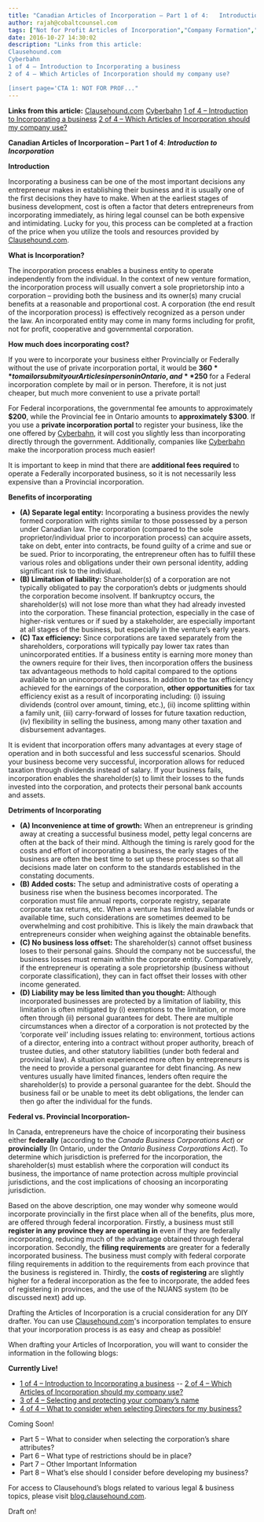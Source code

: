 ```yaml
---
title: "Canadian Articles of Incorporation – Part 1 of 4:   Introduction to Incorporation"
author: rajah@cobaltcounsel.com
tags: ["Not for Profit Articles of Incorporation","Company Formation","Rajah","Articles of Incorporation","Canada (ON)","Canada (General)"]
date: 2016-10-27 14:30:02
description: "Links from this article:
Clausehound.com
Cyberbahn
1 of 4 – Introduction to Incorporating a business
2 of 4 – Which Articles of Incorporation should my company use?

[insert page='CTA 1: NOT FOR PROF..."
---
```


**Links from this article:** [Clausehound.com](http://www.clausehound.com) [Cyberbahn](https://www.trcls.com/CYBERBAHN/COMPONENTS/ACCOUNTS/CREATECREDITCARDPROFILE.ASPX) [1 of 4 – Introduction to Incorporating a business](http://blog.clausehound.com/canadian-articles-of-incorporation-part-1-of-8-introduction-to-incorporation-2) [2 of 4 – Which Articles of Incorporation should my company use?](http://blog.clausehound.com/canadian-articles-of-incorporation-part-2-of-8-which-articles-of-incorporation-should-my-company-use-2)

**Canadian Articles of Incorporation – Part 1 of 4**: ***Introduction to Incorporation***

**Introduction**


Incorporating a business can be one of the most important decisions any entrepreneur makes in establishing their business and it is usually one of the first decisions they have to make. When at the earliest stages of business development, cost is often a factor that deters entrepreneurs from incorporating immediately, as hiring legal counsel can be both expensive and intimidating. Lucky for you, this process can be completed at a fraction of the price when you utilize the tools and resources provided by [Clausehound.com](http://www.clausehound.com).

**What is Incorporation?**

The incorporation process enables a business entity to operate independently from the individual. In the context of new venture formation, the incorporation process will usually convert a sole proprietorship into a corporation – providing both the business and its owner(s) many crucial benefits at a reasonable and proportional cost. A corporation (the end result of the incorporation process) is effectively recognized as a person under the law. An incorporated entity may come in many forms including for profit, not for profit, cooperative and governmental corporation.

**How much does incorporating cost?**

If you were to incorporate your business either Provincially or Federally without the use of private incorporation portal, it would be **$360** to mail or submit your Articles in person in Ontario, and **$250** for a Federal incorporation complete by mail or in person. Therefore, it is not just cheaper, but much more convenient to use a private portal!

For Federal incorporations, the governmental fee amounts to approximately **$200**, while the Provincial fee in Ontario amounts to **approximately $300**. If you use a **private incorporation portal** to register your business, like the one offered by [Cyberbahn](https://www.trcls.com/CYBERBAHN/COMPONENTS/ACCOUNTS/CREATECREDITCARDPROFILE.ASPX), it will cost you slightly less than incorporating directly through the government. Additionally, companies like [Cyberbahn](https://www.trcls.com/CYBERBAHN/COMPONENTS/ACCOUNTS/CREATECREDITCARDPROFILE.ASPX) make the incorporation process much easier!

It is important to keep in mind that there are **additional fees required** to operate a Federally incorporated business, so it is not necessarily less expensive than a Provincial incorporation.

**Benefits of incorporating**

- **(A) Separate legal entity:** Incorporating a business provides the newly formed corporation with rights similar to those possessed by a person under Canadian law. The corporation (compared to the sole proprietor/individual prior to incorporation process) can acquire assets, take on debt, enter into contracts, be found guilty of a crime and sue or be sued. Prior to incorporating, the entrepreneur often has to fulfill these various roles and obligations under their own personal identity, adding significant risk to the individual.
- **(B) Limitation of liability:** Shareholder(s) of a corporation are not typically obligated to pay the corporation’s debts or judgments should the corporation become insolvent. If bankruptcy occurs, the shareholder(s) will not lose more than what they had already invested into the corporation. These financial protection, especially in the case of higher-risk ventures or if sued by a stakeholder, are especially important at all stages of the business, but especially in the venture’s early years.
- **(C) Tax efficiency:** Since corporations are taxed separately from the shareholders, corporations will typically pay lower tax rates than unincorporated entities. If a business entity is earning more money than the owners require for their lives, then incorporation offers the business tax advantageous methods to hold capital compared to the options available to an unincorporated business. In addition to the tax efficiency achieved for the earnings of the corporation, **other opportunities** for tax efficiency exist as a result of incorporating including: (i) issuing dividends (control over amount, timing, etc.), (ii) income splitting within a family unit, (iii) carry-forward of losses for future taxation reduction, (iv) flexibility in selling the business, among many other taxation and disbursement advantages.

It is evident that incorporation offers many advantages at every stage of operation and in both successful and less successful scenarios. Should your business become very successful, incorporation allows for reduced taxation through dividends instead of salary. If your business fails, incorporation enables the shareholder(s) to limit their losses to the funds invested into the corporation, and protects their personal bank accounts and assets.

**Detriments of Incorporating**

- **(A) Inconvenience at time of growth:** When an entrepreneur is grinding away at creating a successful business model, petty legal concerns are often at the back of their mind. Although the timing is rarely good for the costs and effort of incorporating a business, the early stages of the business are often the best time to set up these processes so that all decisions made later on conform to the standards established in the constating documents.
- **(B) Added costs:** The setup and administrative costs of operating a business rise when the business becomes incorporated. The corporation must file annual reports, corporate registry, separate corporate tax returns, etc. When a venture has limited available funds or available time, such considerations are sometimes deemed to be overwhelming and cost prohibitive. This is likely the main drawback that entrepreneurs consider when weighing against the obtainable benefits.
- **(C) No business loss offset:** The shareholder(s) cannot offset business loses to their personal gains.
Should the company not be successful, the business losses must remain within the corporate entity. Comparatively, if the entrepreneur is operating a sole proprietorship (business without corporate classification), they can in fact offset their losses with other income generated.
- **(D) Liability may be less limited than you thought:** Although incorporated businesses are protected by a limitation of liability, this limitation is often mitigated by (i) exemptions to the limitation, or more often through (ii) personal guarantees for debt. There are multiple circumstances when a director of a corporation is not protected by the ‘corporate veil’ including issues relating to: environment, tortious actions of a director, entering into a contract without proper authority, breach of trustee duties, and other statutory liabilities (under both federal and provincial law). A situation experienced more often by entrepreneurs is the need to provide a personal guarantee for debt financing. As new ventures usually have limited finances, lenders often require the shareholder(s) to provide a personal guarantee for the debt. Should the business fail or be unable to meet its debt obligations, the lender can then go after the individual for the funds.

**Federal vs. Provincial Incorporation-**

In Canada, entrepreneurs have the choice of incorporating their business either **federally** (according to the *Canada Business Corporations Act*) or **provincially** (In Ontario, under the *Ontario Business Corporations Act*). To determine which jurisdiction is preferred for the incorporation, the shareholder(s) must establish where the corporation will conduct its business, the importance of name protection across multiple provincial jurisdictions, and the cost implications of choosing an incorporating jurisdiction.

Based on the above description, one may wonder why someone would incorporate provincially in the first place when all of the benefits, plus more, are offered through federal incorporation. Firstly, a business must still **register in any province they are operating in** even if they are federally incorporating, reducing much of the advantage obtained through federal incorporation. Secondly, the **filing requirements** are greater for a federally incorporated business. The business must comply with federal corporate filing requirements in addition to the requirements from each province that the business is registered in. Thirdly, the **costs of registering** are slightly higher for a federal incorporation as the fee to incorporate, the added fees of registering in provinces, and the use of the NUANS system (to be discussed next) add up.

 

Drafting the Articles of Incorporation is a crucial consideration for any DIY drafter. You can use [Clausehound.com](http://clausehound.com)'s incorporation templates to ensure that your incorporation process is as easy and cheap as possible!

 

When drafting your Articles of Incorporation, you will want to consider the information in the following blogs:

**Currently Live!**

- [1 of 4 – Introduction to Incorporating a business](http://blog.clausehound.com/canadian-articles-of-incorporation-part-1-of-8-introduction-to-incorporation-2)
-- [2 of 4 – Which Articles of Incorporation should my company use?](http://blog.clausehound.com/canadian-articles-of-incorporation-part-2-of-8-which-articles-of-incorporation-should-my-company-use-2)
- [3 of 4 – Selecting and protecting your company’s name](http://blog.clausehound.com/canadian-articles-of-incorporation-part-3-of-8-selecting-and-protecting-your-corporations-name-2)
- [4 of 4 – What to consider when selecting Directors for my business?](http://blog.clausehound.com/canadian-articles-of-incorporation-part-4-of-8-what-to-consider-when-selecting-directors-for-my-business)

Coming Soon!
- Part 5  – What to consider when selecting the corporation’s share attributes?
- Part 6 – What type of restrictions should be in place?
- Part 7 – Other Important Information
- Part 8 – What’s else should I consider before developing my business?

For access to Clausehound’s blogs related to various legal & business topics, please visit [blog.clausehound.com](http://blog.clausehound.com/).

Draft on!
